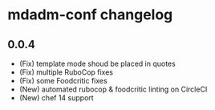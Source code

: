 # mdadm-conf changelog

## 0.0.4

- (Fix) template mode shoud be placed in quotes
- (Fix) multiple RuboCop fixes
- (Fix) some Foodcritic fixes
- (New) automated rubocop & foodcritic linting on CircleCI
- (New) chef 14 support
